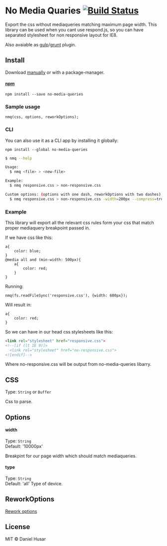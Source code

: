 # No Media Quaries [![Build Status](https://travis-ci.org/danielhusar/no-media-queries.svg)](https://travis-ci.org/danielhusar/no-media-queries)

Export the css without mediaqueries matching maximum page width.
This library can be used when you cant use respond.js, so you can have separated stylesheet for non responsive layout for IE8.

Also avaiable as [gulp](https://github.com/danielhusar/gulp-no-media-queries)/[grunt](https://github.com/danielhusar/grunt-no-media-queries) plugin.

## Install

Download [manually](https://github.com/danielhusar/no-media-queries/archive/master.zip) or with a package-manager.

#### [npm](https://npmjs.org/package/no-media-queries)

```
npm install --save no-media-queries
```

### Sample usage

```
nmq(css, options, reworkOptions);
```
### CLI

You can also use it as a CLI app by installing it globally:


```
npm install --global no-media-queries
```

```bash
$ nmq --help

Usage:
  $ nmq <file> > <new-file>

Example:
  $ nmq responsive.css > non-responsive.css

Custom options: (options with one dash, reworkOptions with two dashes)
  $ nmq responsive.css > non-responsive.css -width=200px --compress=true
```


### Example

This library will export all the relevant css rules form your css that match proper mediaquery breakpoint passed in.

If we have css like this:

```
a{
	color: blue;
} 
@media all and (min-width: 500px){
	a{
		color: red;
	}
}
```

Running: 

```
nmq(fs.readFileSync('responsive.css'), {width: 600px});
```

Will result in:

```
a{
	color: red;
}
```

So we can have in our head css stylesheets like this:
```html
<link rel="stylesheet" href="responsive.css">
<!--[if (lt IE 9)]>
  <link rel="stylesheet" href="no-responsive.css">
<![endif]-->
```


Where no-responsive.css will be output from no-media-queries libarry.

## CSS

Type: `String` or `Buffer`

Css to parse.

## Options


#### width

Type: `String`  
Default: '10000px'

Breakpint for our page width which should match mediaqueries.

#### type

Type: `String`  
Default: 'all'
Type of device.

## ReworkOptions

[Rework options](https://github.com/reworkcss/rework#reworktostringoptions)

## License

MIT © Daniel Husar
